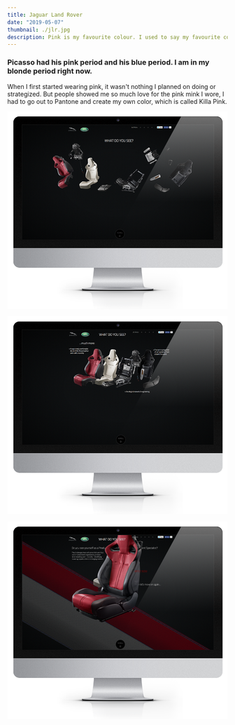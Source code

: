 ```yaml
---
title: Jaguar Land Rover
date: "2019-05-07"
thumbnail: ./jlr.jpg
description: Pink is my favourite colour. I used to say my favourite colour was black to be cool, but it is pink - all shades of pink. If I have an accessory, it is probably pink.
---
```


### Picasso had his pink period and his blue period. I am in my blonde period right now.

When I first started wearing pink, it wasn't nothing I planned on doing or strategized. But people showed me so much love for the pink mink I wore, I had to go out to Pantone and create my own color, which is called Killa Pink.

![Don't stop](./jlr_01.png)

![Don't stop](./jlr_02.png)

![Don't stop](./jlr_03.png)
